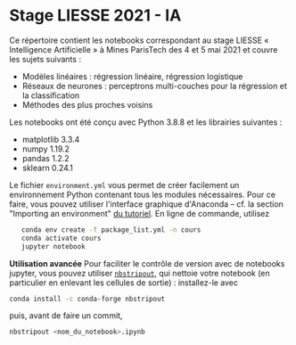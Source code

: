 # Stage LIESSE 2021 - IA

Ce répertoire contient les notebooks correspondant au stage LIESSE « Intelligence Artificielle » à Mines ParisTech des 4 et 5 mai 2021 et couvre les sujets suivants : 

* Modèles linéaires : régression linéaire, régression logistique
* Réseaux de neurones : perceptrons multi-couches pour la régression et la classification 
* Méthodes des plus proches voisins

Les notebooks ont été conçu avec Python 3.8.8 et les librairies suivantes :
* matplotlib 3.3.4
* numpy 1.19.2
* pandas 1.2.2
* sklearn 0.24.1

Le fichier `environment.yml` vous permet de créer facilement un environnement Python contenant tous les modules nécessaires. Pour ce faire, vous pouvez utiliser l'interface graphique d'Anaconda – cf. la section "Importing an environment" [du tutoriel](https://docs.anaconda.com/anaconda/navigator/tutorials/manage-environments/).
En ligne de commande, utilisez 
```bash
   conda env create -f package_list.yml -n cours
   conda activate cours
   jupyter notebook
```
__Utilisation avancée__
Pour faciliter le contrôle de version avec de notebooks jupyter, vous pouvez utiliser [`nbstripout`](https://pypi.org/project/nbstripout/), qui nettoie votre notebook (en particulier en enlevant les cellules de sortie) : installez-le avec
```bash
conda install -c conda-forge nbstripout
```
puis, avant de faire un commit,
```bash
nbstripout <nom_du_notebook>.ipynb
```
